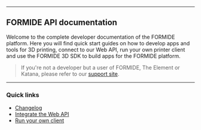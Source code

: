 
---
## FORMIDE API documentation
Welcome to the complete developer documentation of the FORMIDE platform. Here you will find quick start guides on how to develop apps and tools for 3D printing, connect to our Web API, run your own printer client and use the FORMIDE 3D SDK to build apps for the FORMIDE platform.

> If you're not a developer but a user of FORMIDE, The Element or Katana, please refer to our [support site](http://support.formide.com).

---
### Quick links
- [Changelog]()
- [Integrate the Web API](get-started/api-integration)
- [Run your own client](get-started/run-custom-client)
